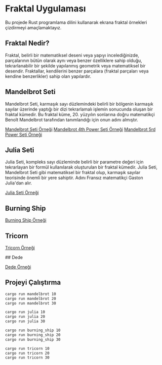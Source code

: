 # Fraktal Uygulaması

Bu projede Rust programlama dilini kullanarak ekrana fraktal örnekleri çizdirmeyi amaçlamaktayız.

## Fraktal Nedir?

Fraktal, belirli bir matematiksel deseni veya yapıyı incelediğinizde, parçalarının bütün olarak aynı veya benzer özelliklere sahip olduğu, tekrarlanabilir bir şekilde yapılanmış geometrik veya matematiksel bir desendir. Fraktallar, kendilerini benzer parçalara (fraktal parçaları veya kendine benzerlikler) sahip olan yapılardır.

## Mandelbrot Seti

Mandelbrot Seti, karmaşık sayı düzlemindeki belirli bir bölgenin karmaşık sayılar üzerinde yaptığı bir dizi tekrarlamalı işlemin sonucunda oluşan bir fraktal kümedir. Bu fraktal küme, 20. yüzyılın sonlarına doğru matematikçi Benoît Mandelbrot tarafından tanımlandığı için onun adını almıştır.

[Mandelbrot Seti Örneği](/images/mandelbrot/30.png)
[Mandelbrot 4th Power Seti Örneği](/images/mandelbrot_4th/30.png)
[Mandelbrot 5rd Power Seti Örneği](/images/mandelbrot_5rd/30.png)


## Julia Seti

Julia Seti, kompleks sayı düzleminde belirli bir parametre değeri için tekrarlayan bir formül kullanılarak oluşturulan bir fraktal kümedir. Julia Seti, Mandelbrot Seti gibi matematiksel bir fraktal olup, karmaşık sayılar teorisinde önemli bir yere sahiptir. Adını Fransız matematikçi Gaston Julia'dan alır.

[Julia Seti Örneği](/images/julia/30.png)

## Burning Ship

[Burning Ship Örneği](/images/burning_ship/30.png)

## Tricorn

[Tricorn Örneği](/images/tricorn/30.png)

## Dede

[Dede Örneği](/images/dede/30.png)


## Projeyi Çalıştırma

```bash
cargo run mandelbrot 10
cargo run mandelbrot 20
cargo run mandelbrot 30

cargo run julia 10
cargo run julia 20
cargo run julia 30

cargo run burning_ship 10
cargo run burning_ship 20
cargo run burning_ship 30

cargo run tricorn 10
cargo run tricorn 20
cargo run tricorn 30
```
